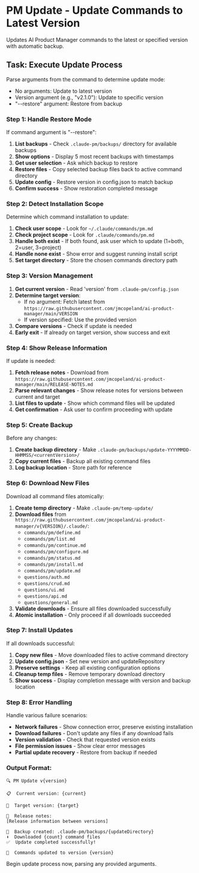 # PM Update - Update Commands to Latest Version

Updates AI Product Manager commands to the latest or specified version with automatic backup.

## Task: Execute Update Process

Parse arguments from the command to determine update mode:
- No arguments: Update to latest version
- Version argument (e.g., "v2.1.0"): Update to specific version  
- "--restore" argument: Restore from backup

### Step 1: Handle Restore Mode
If command argument is "--restore":
1. **List backups** - Check `.claude-pm/backups/` directory for available backups
2. **Show options** - Display 5 most recent backups with timestamps
3. **Get user selection** - Ask which backup to restore
4. **Restore files** - Copy selected backup files back to active command directory
5. **Update config** - Restore version in config.json to match backup
6. **Confirm success** - Show restoration completed message

### Step 2: Detect Installation Scope
Determine which command installation to update:
1. **Check user scope** - Look for `~/.claude/commands/pm.md`
2. **Check project scope** - Look for `.claude/commands/pm.md`
3. **Handle both exist** - If both found, ask user which to update (1=both, 2=user, 3=project)
4. **Handle none exist** - Show error and suggest running install script
5. **Set target directory** - Store the chosen commands directory path

### Step 3: Version Management
1. **Get current version** - Read 'version' from `.claude-pm/config.json`
2. **Determine target version**:
   - If no argument: Fetch latest from `https://raw.githubusercontent.com/jmcopeland/ai-product-manager/main/VERSION` 
   - If version specified: Use the provided version
3. **Compare versions** - Check if update is needed
4. **Early exit** - If already on target version, show success and exit

### Step 4: Show Release Information
If update is needed:
1. **Fetch release notes** - Download from `https://raw.githubusercontent.com/jmcopeland/ai-product-manager/main/RELEASE-NOTES.md`
2. **Parse relevant changes** - Show release notes for versions between current and target
3. **List files to update** - Show which command files will be updated
4. **Get confirmation** - Ask user to confirm proceeding with update

### Step 5: Create Backup
Before any changes:
1. **Create backup directory** - Make `.claude-pm/backups/update-YYYYMMDD-HHMMSS/<currentVersion>/`
2. **Copy current files** - Backup all existing command files
3. **Log backup location** - Store path for reference

### Step 6: Download New Files
Download all command files atomically:
1. **Create temp directory** - Make `.claude-pm/temp-update/`
2. **Download files** from `https://raw.githubusercontent.com/jmcopeland/ai-product-manager/v{VERSION}/.claude/`:
   - `commands/pm/define.md`
   - `commands/pm/list.md`
   - `commands/pm/continue.md`
   - `commands/pm/configure.md`
   - `commands/pm/status.md`
   - `commands/pm/install.md`
   - `commands/pm/update.md`
   - `questions/auth.md`
   - `questions/crud.md`
   - `questions/ui.md`
   - `questions/api.md`
   - `questions/general.md`
3. **Validate downloads** - Ensure all files downloaded successfully
4. **Atomic installation** - Only proceed if all downloads succeeded

### Step 7: Install Updates
If all downloads successful:
1. **Copy new files** - Move downloaded files to active command directory
2. **Update config.json** - Set new version and updateRepository
3. **Preserve settings** - Keep all existing configuration options
4. **Cleanup temp files** - Remove temporary download directory
5. **Show success** - Display completion message with version and backup location

### Step 8: Error Handling
Handle various failure scenarios:
- **Network failures** - Show connection error, preserve existing installation
- **Download failures** - Don't update any files if any download fails
- **Version validation** - Check that requested version exists
- **File permission issues** - Show clear error messages
- **Partial update recovery** - Restore from backup if needed

### Output Format:
```
🔍 PM Update v{version}

📋  Current version: {current}

🎯  Target version: {target}

📝  Release notes:
[Release information between versions]

💾  Backup created: .claude-pm/backups/{updateDirectory}
⬇️  Downloaded {count} command files
✅  Update completed successfully!

🔄  Commands updated to version {version}
```

Begin update process now, parsing any provided arguments.